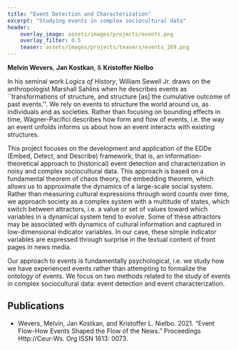```yaml
---
title: "Event Detection and Characterization"
excerpt: "Studying events in complex sociocultural data"
header:
    overlay_image: assets/images/projects/events.png
    overlay_filter: 0.5 
    teaser: assets/images/projects/teasers/events_169.png
---
```


__Melvin Wevers__, __Jan Kostkan__, & __Kristoffer Nielbo__

In his seminal work _Logics of History_, William Sewell Jr. draws on the anthropologist Marshall Sahlins when he describes events as ``transformations of structure, and structure [as] the cumulative outcome of past events.''. We rely on events to structure the world around us, as individuals and as societies. Rather than focusing on bounding effects in time, Wagner-Pacifici describes how form and flow of events, i.e. the way an event unfolds informs us about how an event interacts with existing structures.

This project focuses on the development and application of the EDDe (Embed, Detect, and Describe) framework, that is, an information-theoretical approach to (historical) event detection and characterization in noisy and complex sociocultural data. This approach is based on a fundamental theorem of chaos theory, the embedding theorem, which allows us to approximate the dynamics of a large-scale social system. Rather than measuring cultural expressions through word counts over time, we approach society as a complex system with a multitude of states, which switch between attractors, i.e. a value or set of values toward which variables in a dynamical system tend to evolve. Some of these attractors may be associated with dynamics of cultural information and captured in low-dimensional indicator variables. In our case, these simple indicator variables are expressed through surprise in the textual content of front pages in news media. 

Our approach to events is fundamentally psychological, i.e. we study how we have experienced events rather than attempting to formalize the ontology of events. We focus on two methods related to the study of events in complex sociocultural data: event detection and event characterization. 

## Publications
- Wevers, Melvin, Jan Kostkan, and Kristoffer L. Nielbo. 2021. “Event Flow-How Events Shaped the Flow of the News.” Proceedings Http://Ceur-Ws. Org ISSN 1613: 0073.
